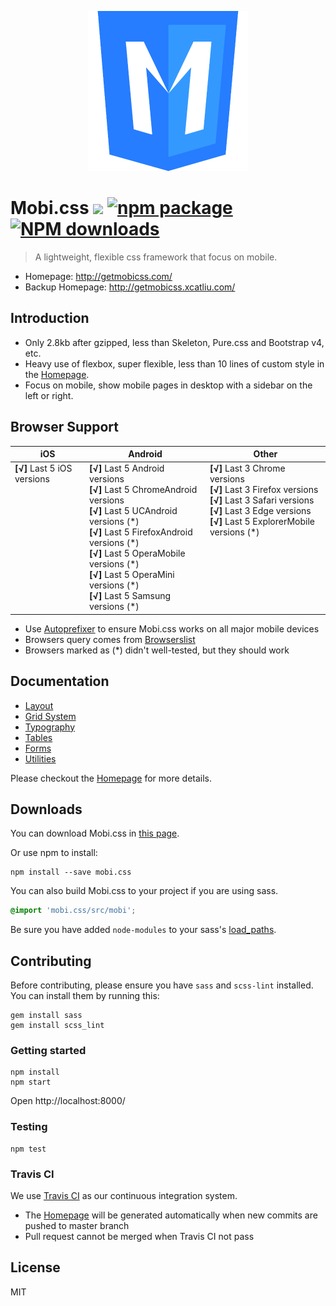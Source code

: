 <p align="center">
  <a href="http://getmobicss.com/">
    <img width="256" alt="Mobi.css Logo" src="site/img/mobi-logo-512.png"/>
  </a>
</p>

# Mobi.css [![](https://img.shields.io/travis/xcatliu/mobi.css.svg?style=flat-square)](https://travis-ci.org/xcatliu/mobi.css) [![npm package](https://img.shields.io/npm/v/mobi.css.svg?style=flat-square)](https://www.npmjs.org/package/mobi.css) [![NPM downloads](http://img.shields.io/npm/dm/mobi.css.svg?style=flat-square)](https://npmjs.org/package/mobi.css)

> A lightweight, flexible css framework that focus on mobile.

- Homepage: http://getmobicss.com/
- Backup Homepage: http://getmobicss.xcatliu.com/

## Introduction

- Only 2.8kb after gzipped, less than Skeleton, Pure.css and Bootstrap v4, etc.
- Heavy use of flexbox, super flexible, less than 10 lines of custom style in the [Homepage].
- Focus on mobile, show mobile pages in desktop with a sidebar on the left or right.

## Browser Support

<table>
  <thead>
    <tr>
      <th>iOS</th>
      <th>Android</th>
      <th>Other</th>
    </tr>
  </thead>
  <tbody>
    <tr>
      <td valign="top"><strong>[√]</strong> Last 5 iOS versions</td>
      <td valign="top">
        <strong>[√]</strong> Last 5 Android versions<br/>
        <strong>[√]</strong> Last 5 ChromeAndroid versions<br/>
        <strong>[√]</strong> Last 5 UCAndroid versions (*)<br/>
        <strong>[√]</strong> Last 5 FirefoxAndroid versions (*)<br/>
        <strong>[√]</strong> Last 5 OperaMobile versions (*)<br/>
        <strong>[√]</strong> Last 5 OperaMini versions (*)<br/>
        <strong>[√]</strong> Last 5 Samsung versions (*)
      </td>
      <td valign="top">
        <strong>[√]</strong> Last 3 Chrome versions<br/>
        <strong>[√]</strong> Last 3 Firefox versions<br/>
        <strong>[√]</strong> Last 3 Safari versions<br/>
        <strong>[√]</strong> Last 3 Edge versions<br/>
        <strong>[√]</strong> Last 5 ExplorerMobile versions (*)
      </td>
    </tr>
  </tbody>
</table>

- Use [Autoprefixer](https://github.com/postcss/autoprefixer) to ensure Mobi.css works on all major mobile devices
- Browsers query comes from [Browserslist](https://github.com/ai/browserslist)
- Browsers marked as (*) didn't well-tested, but they should work

## Documentation

- [Layout](http://getmobicss.com/#layout)
- [Grid System](http://getmobicss.com/#grid-system)
- [Typography](http://getmobicss.com/#typography)
- [Tables](http://getmobicss.com/#tables)
- [Forms](http://getmobicss.com/#forms)
- [Utilities](http://getmobicss.com/#utilities)

Please checkout the [Homepage] for more details.

## Downloads

You can download Mobi.css in [this page](https://github.com/xcatliu/mobi.css/releases).

Or use npm to install:

```shell
npm install --save mobi.css
```

You can also build Mobi.css to your project if you are using sass.

```scss
@import 'mobi.css/src/mobi';
```

Be sure you have added `node-modules` to your sass's [load_paths](http://stackoverflow.com/questions/6502313/sass-import-a-file-from-a-different-directory).

## Contributing

Before contributing, please ensure you have `sass` and `scss-lint` installed. You can install them by running this:

```shell
gem install sass
gem install scss_lint
```

### Getting started

```shell
npm install
npm start
```

Open http://localhost:8000/

### Testing

```shell
npm test
```

### Travis CI

We use [Travis CI](https://travis-ci.org/xcatliu/mobi.css) as our continuous integration system.

- The [Homepage] will be generated automatically when new commits are pushed to master branch
- Pull request cannot be merged when Travis CI not pass

## License

MIT

[Homepage]: http://getmobicss.com
